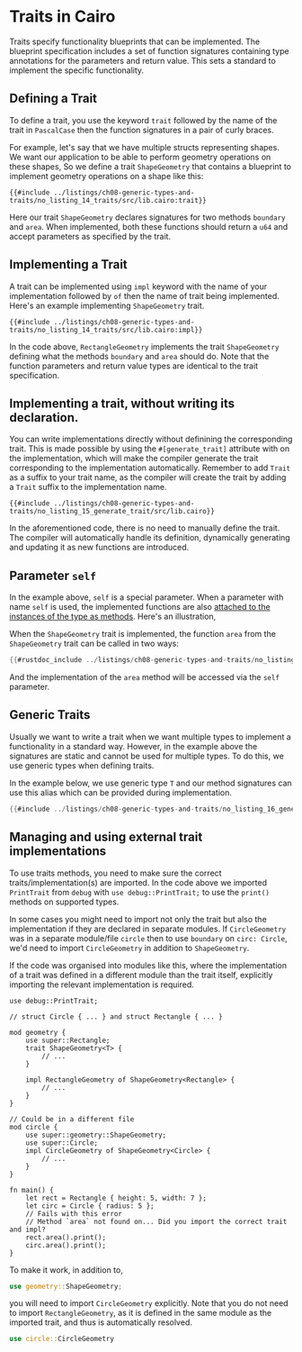 # Traits in Cairo

Traits specify functionality blueprints that can be implemented. The blueprint specification includes a set of function signatures containing type annotations for the parameters and return value. This sets a standard to implement the specific functionality.

## Defining a Trait

To define a trait, you use the keyword `trait` followed by the name of the trait in `PascalCase` then the function signatures in a pair of curly braces.

For example, let's say that we have multiple structs representing shapes. We want our application to be able to perform geometry operations on these shapes, So we define a trait `ShapeGeometry` that contains a blueprint to implement geometry operations on a shape like this:

```rust,noplayground
{{#include ../listings/ch08-generic-types-and-traits/no_listing_14_traits/src/lib.cairo:trait}}
```

Here our trait `ShapeGeometry` declares signatures for two methods `boundary` and `area`. When implemented, both these functions should return a `u64` and accept parameters as specified by the trait.

## Implementing a Trait

A trait can be implemented using `impl` keyword with the name of your implementation followed by `of` then the name of trait being implemented. Here's an example implementing `ShapeGeometry` trait.

```rust,noplayground
{{#include ../listings/ch08-generic-types-and-traits/no_listing_14_traits/src/lib.cairo:impl}}
```

In the code above, `RectangleGeometry` implements the trait `ShapeGeometry` defining what the methods `boundary` and `area` should do. Note that the function parameters and return value types are identical to the trait specification.

## Implementing a trait, without writing its declaration.

You can write implementations directly without definining the corresponding trait. This is made possible by using the `#[generate_trait]` attribute with on the implementation, which will make the compiler generate the trait corresponding to the implementation automatically. Remember to add `Trait` as a suffix to your trait name, as the compiler will create the trait by adding a `Trait` suffix to the implementation name.

```rust,noplayground
{{#include ../listings/ch08-generic-types-and-traits/no_listing_15_generate_trait/src/lib.cairo}}
```

In the aforementioned code, there is no need to manually define the trait. The compiler will automatically handle its definition, dynamically generating and updating it as new functions are introduced.

## Parameter `self`

In the example above, `self` is a special parameter. When a parameter with name `self` is used, the implemented functions are also [attached to the instances of the type as methods](ch05-03-method-syntax.md#defining-methods). Here's an illustration,

When the `ShapeGeometry` trait is implemented, the function `area` from the `ShapeGeometry` trait can be called in two ways:

```rust
{{#rustdoc_include ../listings/ch08-generic-types-and-traits/no_listing_14_traits/src/lib.cairo:main}}
```

And the implementation of the `area` method will be accessed via the `self` parameter.

## Generic Traits

Usually we want to write a trait when we want multiple types to implement a functionality in a standard way. However, in the example above the signatures are static and cannot be used for multiple types. To do this, we use generic types when defining traits.

In the example below, we use generic type `T` and our method signatures can use this alias which can be provided during implementation.

```rust
{{#include ../listings/ch08-generic-types-and-traits/no_listing_16_generic_traits/src/lib.cairo}}
```

## Managing and using external trait implementations

To use traits methods, you need to make sure the correct traits/implementation(s) are imported. In the code above we imported `PrintTrait` from `debug` with `use debug::PrintTrait;` to use the `print()` methods on supported types.

In some cases you might need to import not only the trait but also the implementation if they are declared in separate modules.
If `CircleGeometry` was in a separate module/file `circle` then to use `boundary` on `circ: Circle`, we'd need to import `CircleGeometry` in addition to `ShapeGeometry`.

If the code was organised into modules like this, where the implementation of a trait was defined in a different module than the trait itself, explicitly importing the relevant implementation is required.

```rust,noplayground
use debug::PrintTrait;

// struct Circle { ... } and struct Rectangle { ... }

mod geometry {
    use super::Rectangle;
    trait ShapeGeometry<T> {
        // ...
    }

    impl RectangleGeometry of ShapeGeometry<Rectangle> {
        // ...
    }
}

// Could be in a different file
mod circle {
    use super::geometry::ShapeGeometry;
    use super::Circle;
    impl CircleGeometry of ShapeGeometry<Circle> {
        // ...
    }
}

fn main() {
    let rect = Rectangle { height: 5, width: 7 };
    let circ = Circle { radius: 5 };
    // Fails with this error
    // Method `area` not found on... Did you import the correct trait and impl?
    rect.area().print();
    circ.area().print();
}
```

To make it work, in addition to,

```rust
use geometry::ShapeGeometry;
```

you will need to import `CircleGeometry` explicitly. Note that you do not need to import `RectangleGeometry`, as it is defined in the same module as the imported trait, and thus is automatically resolved.

```rust
use circle::CircleGeometry
```
